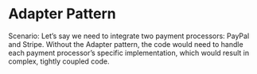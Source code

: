 # Adapter Pattern

Scenario: Let’s say we need to integrate two payment processors: PayPal and Stripe. Without the Adapter pattern, the code would need to handle each payment processor’s specific implementation, which would result in complex, tightly coupled code.

